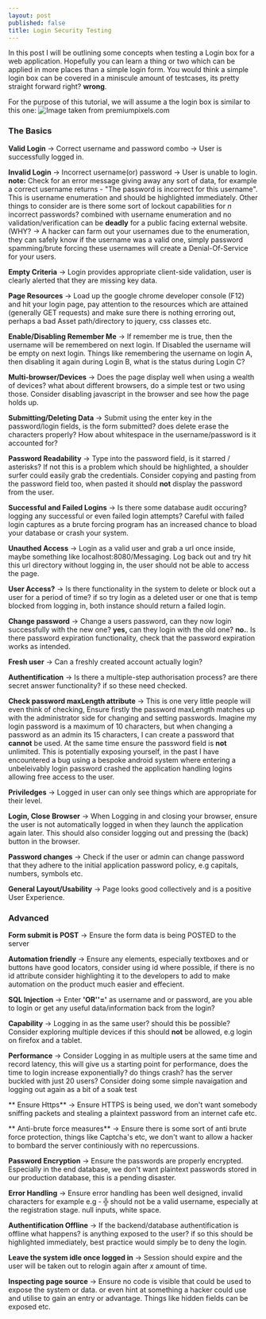 ```yaml
---
layout: post
published: false
title: Login Security Testing
---
```

In this post I will be outlining some concepts when testing a Login box for a web application.  Hopefully you can learn a thing or two which can be applied in more places than a simple login form.  You would think a simple login box can be covered in a miniscule amount of testcases, its pretty straight forward right? **wrong**.

For the purpose of this tutorial, we will assume a the login box is similar to this one:
![Image taken from premiumpixels.com]({{site.baseurl}}/http://turbo.premiumpixels.com/wp-content/uploads/2011/06/preview.jpg)

### The Basics

**Valid Login** -> Correct username and password combo -> User is successfully logged in.

**Invalid Login** -> Incorrect username(or) password -> User is unable to login.  **note:** Check for an error message giving away any sort of data, for example a correct username returns - "The password is incorrect for this username".  This is username enumeration and should be highlighted immediately.  Other things to consider are is there some sort of lockout capabilities for _n_ incorrect passwords? combined with username enumeration and no validation/verification can be **deadly** for a public facing external website. (WHY? -> A hacker can farm out your usernames due to the enumeration, they can safely know if the username was a valid one, simply password spamming/brute forcing these usernames will create a Denial-Of-Service for your users.

**Empty Criteria** -> Login provides appropriate client-side validation, user is clearly alerted that they are missing key data.

**Page Resources** -> Load up the google chrome developer console (F12) and hit your login page, pay attention to the resources which are attained (generally GET requests) and make sure there is nothing erroring out, perhaps a bad Asset path/directory to jquery, css classes etc.  

**Enable/Disabling Remember Me** -> If remember me is true, then the username will be remembered on next login.  If Disabled the username will be empty on next login.  Things like remembering the username on login A, then disabling it again during Login B, what is the status during Login C?

**Multi-browser/Devices** -> Does the page display well when using a wealth of devices? what about different browsers, do a simple test or two using those.  Consider disabling javascript in the browser and see how the page holds up.

**Submitting/Deleting Data** -> Submit using the enter key in the password/login fields, is the form submitted? does delete erase the characters properly?  How about whitespace in the username/password is it accounted for?

**Password Readability** -> Type into the password field, is it starred / asterisks?  If not this is a problem which should be highlighted, a shoulder surfer could easily grab the credentials.  Consider copying and pasting from the password field too, when pasted it should **not** display the password from the user.

**Successful and Failed Logins** -> Is there some database audit occuring? logging any successful or even failed login attempts?  Careful with failed login captures as a brute forcing program has an increased chance to bload your database or crash your system.

**Unauthed Access** -> Login as a valid user and grab a url once inside, maybe something like localhost:8080/Messaging.  Log back out and try hit this url directory without logging in, the user should not be able to access the page.

**User Access?** -> Is there functionality in the system to delete or block out a user for a period of time? if so try login as a deleted user or one that is temp blocked from logging in, both instance should return a failed login.

**Change password** -> Change a users password, can they now login successfully with the new one? **yes,** can they login with the old one? **no.**.  Is there password expiration functionality, check that the password expiration works as intended.

**Fresh user** -> Can a freshly created account actually login?

**Authentification** -> Is there a multiple-step authorisation process? are there secret answer functionality? if so these need checked.

**Check password maxLength attribute** -> This is one very little people will even think of checking, Ensure firstly the password maxLength matches up with the administrator side for changing and setting passwords.  Imagine my login password is a maximum of 10 characters, but when changing a password as an admin its 15 characters, I can create a password that **cannot** be used.  At the same time ensure the password field is **not** unlimited.  This is potentially exposing yourself, in the past I have encountered a bug using a bespoke android system where entering a unbeleivably login password crashed the application handling logins allowing free access to the user.

**Priviledges** -> Logged in user can only see things which are appropriate for their level.

**Login, Close Browser** -> When Logging in and closing your browser, ensure the user is not automatically logged in when they launch the application again later.  This should also consider logging out and pressing the (back) button in the browser.  

**Password changes** -> Check if the user or admin can change password that they adhere to the initial application password policy, e.g capitals, numbers, symbols etc.

**General Layout/Usability** -> Page looks good collectively and is a positive User Experience.

### Advanced

**Form submit is POST** -> Ensure the form data is being POSTED to the server

**Automation friendly** -> Ensure any elements, especially textboxes and or buttons have good locators, consider using id where possible, if there is no id attribute consider highlighting it to the developers to add to make automation on the product much easier and effecient.

**SQL Injection** -> Enter **'OR''='** as username and or password, are you able to login or get any useful data/information back from the login?

**Capability** -> Logging in as the same user? should this be possible? Consider exploring multiple devices if this should **not** be allowed, e.g login on firefox and a tablet.  

**Performance** -> Consider Logging in as multiple users at the same time and record latency, this will give us a starting point for performance, does the time to login increase exponentially? do things crash? has the server buckled with just 20 users?  Consider doing some simple navaigation and logging out again as a bit of a soak test

** Ensure Https** -> Ensure HTTPS is being used, we don't want somebody sniffing packets and stealing a plaintext password from an internet cafe etc.

** Anti-brute force measures** -> Ensure there is some sort of anti brute force protection, things like Captcha's etc, we don't want to allow a hacker to bombard the server continiously with no repercussions.

**Password Encryption** -> Ensure the passwords are properly encrypted.  Especially in the end database, we don't want plaintext passwords stored in our production database, this is a pending disaster.

**Error Handling** -> Ensure error handling has been well designed, invalid characters for example e.g - ╬ should not be a valid username, especially at the registration stage.  null inputs, white space.

**Authentification Offline** -> If the backend/database authentification is offline what happens? is anything exposed to the user? if so this should be highlighted immediately, best practice would simply be to deny the login.

**Leave the system idle once logged in** -> Session should expire and the user will be taken out to relogin again after _x_ amount of time.

**Inspecting page source** -> Ensure no code is visible that could be used to expose the system or data.  or even hint at something a hacker could use and utilise to gain an entry or advantage.  Things like hidden fields can be exposed etc.













